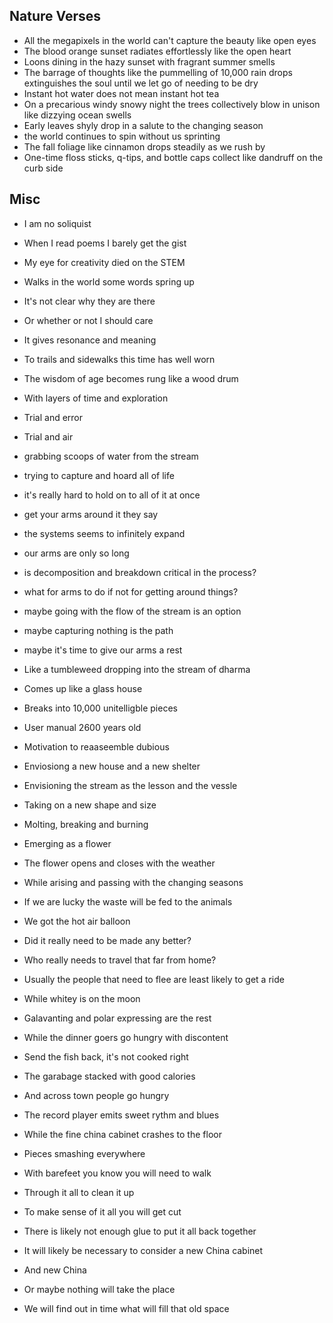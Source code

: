 ## Nature Verses
- All the megapixels in the world can't capture the beauty like open eyes
- The blood orange sunset radiates effortlessly like the open heart
- Loons dining in the hazy sunset with fragrant summer smells 
- The barrage of thoughts like the pummelling of 10,000 rain drops extinguishes the soul until we let go of needing to be dry
- Instant hot water does not mean instant hot tea
- On a precarious windy snowy night the trees collectively blow in unison like dizzying ocean swells
- Early leaves shyly drop in a salute to the changing season
- the world continues to spin without us sprinting
- The fall foliage like cinnamon drops steadily as we rush by
- One-time floss sticks, q-tips, and bottle caps collect like dandruff on the curb side


## Misc
- I am no soliquist
- When I read poems I barely get the gist
- My eye for creativity died on the STEM
- Walks in the world some words spring up
- It's not clear why they are there
- Or whether or not I should care
- It gives resonance and meaning
- To trails and sidewalks this time has well worn
- The wisdom of age becomes rung like a wood drum
- With layers of time and exploration
- Trial and error
- Trial and air

- grabbing scoops of water from the stream 
- trying to capture and hoard all of life
- it's really hard to hold on to all of it at once
- get your arms around it they say
- the systems seems to infinitely expand
- our arms are only so long
- is decomposition and breakdown critical in the process?
- what for arms to do if not for getting around things?
- maybe going with the flow of the stream is an option
- maybe capturing nothing is the path
- maybe it's time to give our arms a rest

- Like a tumbleweed dropping into the stream of dharma
- Comes up like a glass house
- Breaks into 10,000 unitelligble pieces
- User manual 2600 years old
- Motivation to reaaseemble dubious
- Enviosiong a new house and a new shelter
- Envisioning the stream as the lesson and the vessle
- Taking on a new shape and size
- Molting, breaking and burning
- Emerging as a flower
- The flower opens and closes with the weather
- While arising and passing with the changing seasons

- If we are lucky the waste will be fed to the animals
- We got the hot air balloon
- Did it really need to be made any better?
- Who really needs to travel that far from home?
- Usually the people that need to flee are least likely to get a ride
- While whitey is on the moon
- Galavanting and polar expressing are the rest
- While the dinner goers go hungry with discontent
- Send the fish back, it's not cooked right
- The garabage stacked with good calories
- And across town people go hungry

- The record player emits sweet rythm and blues
- While the fine china cabinet crashes to the floor
- Pieces smashing everywhere
- With barefeet you know you will need to walk
- Through it all to clean it up
- To make sense of it all you will get cut
- There is likely not enough glue to put it all back together
- It will likely be necessary to consider a new China cabinet
- And new China
- Or maybe nothing will take the place
- We will find out in time what will fill that old space
